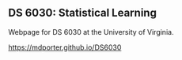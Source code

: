 ## DS 6030: Statistical Learning

Webpage for DS 6030 at the University of Virginia. 

<https://mdporter.github.io/DS6030>


